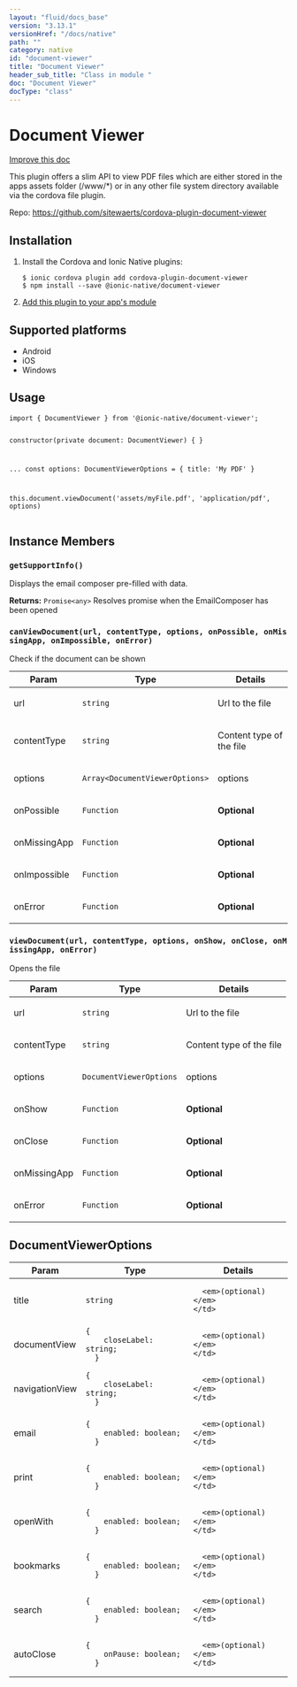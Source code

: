 ```yaml
---
layout: "fluid/docs_base"
version: "3.13.1"
versionHref: "/docs/native"
path: ""
category: native
id: "document-viewer"
title: "Document Viewer"
header_sub_title: "Class in module "
doc: "Document Viewer"
docType: "class"
---
```


<h1 class="api-title">Document Viewer</h1>

<a class="improve-v2-docs" href="http://github.com/ionic-team/ionic-native/edit/master/src/@ionic-native/plugins/document-viewer/index.ts#L29">
  Improve this doc
</a>






<p>This plugin offers a slim API to view PDF files which are either stored in the apps assets folder (/www/*) or in any other file system directory available via the cordova file plugin.</p>


<p>Repo:
  <a href="https://github.com/sitewaerts/cordova-plugin-document-viewer">
    https://github.com/sitewaerts/cordova-plugin-document-viewer
  </a>
</p>


<h2><a class="anchor" name="installation" href="#installation"></a>Installation</h2>
<ol class="installation">
  <li>Install the Cordova and Ionic Native plugins:<br>
    <pre><code class="nohighlight">$ ionic cordova plugin add cordova-plugin-document-viewer
$ npm install --save @ionic-native/document-viewer
</code></pre>
  </li>
  <li><a href="https://ionicframework.com/docs/native/#Add_Plugins_to_Your_App_Module">Add this plugin to your app's module</a></li>
</ol>



<h2><a class="anchor" name="platforms" href="#platforms"></a>Supported platforms</h2>
<ul>
  <li>Android</li><li>iOS</li><li>Windows</li>
</ul>






<h2><a class="anchor" name="usage" href="#usage"></a>Usage</h2>
<pre><code class="lang-typescript">import { DocumentViewer } from &#39;@ionic-native/document-viewer&#39;;


constructor(private document: DocumentViewer) { }

...
const options: DocumentViewerOptions = {
  title: &#39;My PDF&#39;
}

this.document.viewDocument(&#39;assets/myFile.pdf&#39;, &#39;application/pdf&#39;, options)
</code></pre>








<h2><a class="anchor" name="instance-members" href="#instance-members"></a>Instance Members</h2>
<h3><a class="anchor" name="getSupportInfo" href="#getSupportInfo"></a><code>getSupportInfo()</code></h3>


Displays the email composer pre-filled with data.



<div class="return-value" markdown="1">
  <i class="icon ion-arrow-return-left"></i>
  <b>Returns:</b> <code>Promise&lt;any&gt;</code> Resolves promise when the EmailComposer has been opened
</div><h3><a class="anchor" name="canViewDocument" href="#canViewDocument"></a><code>canViewDocument(url,&nbsp;contentType,&nbsp;options,&nbsp;onPossible,&nbsp;onMissingApp,&nbsp;onImpossible,&nbsp;onError)</code></h3>




Check if the document can be shown

<table class="table param-table" style="margin:0;">
  <thead>
  <tr>
    <th>Param</th>
    <th>Type</th>
    <th>Details</th>
  </tr>
  </thead>
  <tbody>
  <tr>
    <td>
      url</td>
    <td>
      <code>string</code>
    </td>
    <td>
      <p>Url to the file</p>
</td>
  </tr>
  
  <tr>
    <td>
      contentType</td>
    <td>
      <code>string</code>
    </td>
    <td>
      <p>Content type of the file</p>
</td>
  </tr>
  
  <tr>
    <td>
      options</td>
    <td>
      <code>Array&lt;DocumentViewerOptions&gt;</code>
    </td>
    <td>
      <p>options</p>
</td>
  </tr>
  
  <tr>
    <td>
      onPossible</td>
    <td>
      <code>Function</code>
    </td>
    <td>
      <p><strong class="tag">Optional</strong></p>
</td>
  </tr>
  
  <tr>
    <td>
      onMissingApp</td>
    <td>
      <code>Function</code>
    </td>
    <td>
      <p><strong class="tag">Optional</strong></p>
</td>
  </tr>
  
  <tr>
    <td>
      onImpossible</td>
    <td>
      <code>Function</code>
    </td>
    <td>
      <p><strong class="tag">Optional</strong></p>
</td>
  </tr>
  
  <tr>
    <td>
      onError</td>
    <td>
      <code>Function</code>
    </td>
    <td>
      <p><strong class="tag">Optional</strong></p>
</td>
  </tr>
  </tbody>
</table>

<h3><a class="anchor" name="viewDocument" href="#viewDocument"></a><code>viewDocument(url,&nbsp;contentType,&nbsp;options,&nbsp;onShow,&nbsp;onClose,&nbsp;onMissingApp,&nbsp;onError)</code></h3>




Opens the file

<table class="table param-table" style="margin:0;">
  <thead>
  <tr>
    <th>Param</th>
    <th>Type</th>
    <th>Details</th>
  </tr>
  </thead>
  <tbody>
  <tr>
    <td>
      url</td>
    <td>
      <code>string</code>
    </td>
    <td>
      <p>Url to the file</p>
</td>
  </tr>
  
  <tr>
    <td>
      contentType</td>
    <td>
      <code>string</code>
    </td>
    <td>
      <p>Content type of the file</p>
</td>
  </tr>
  
  <tr>
    <td>
      options</td>
    <td>
      <code>DocumentViewerOptions</code>
    </td>
    <td>
      <p>options</p>
</td>
  </tr>
  
  <tr>
    <td>
      onShow</td>
    <td>
      <code>Function</code>
    </td>
    <td>
      <p><strong class="tag">Optional</strong></p>
</td>
  </tr>
  
  <tr>
    <td>
      onClose</td>
    <td>
      <code>Function</code>
    </td>
    <td>
      <p><strong class="tag">Optional</strong></p>
</td>
  </tr>
  
  <tr>
    <td>
      onMissingApp</td>
    <td>
      <code>Function</code>
    </td>
    <td>
      <p><strong class="tag">Optional</strong></p>
</td>
  </tr>
  
  <tr>
    <td>
      onError</td>
    <td>
      <code>Function</code>
    </td>
    <td>
      <p><strong class="tag">Optional</strong></p>
</td>
  </tr>
  </tbody>
</table>







<h2><a class="anchor" name="DocumentViewerOptions" href="#DocumentViewerOptions"></a>DocumentViewerOptions</h2>

<table class="table param-table" style="margin:0;">
  <thead>
  <tr>
    <th>Param</th>
    <th>Type</th>
    <th>Details</th>
  </tr>
  </thead>
  <tbody>
  
  <tr>
    <td>
      title
    </td>
    <td>
      <code>string</code>
    </td>
    <td>
      
      <em>(optional)</em>
    </td>
  </tr>
  
  <tr>
    <td>
      documentView
    </td>
    <td>
      <code>{
    closeLabel: string;
  }</code>
    </td>
    <td>
      
      <em>(optional)</em>
    </td>
  </tr>
  
  <tr>
    <td>
      navigationView
    </td>
    <td>
      <code>{
    closeLabel: string;
  }</code>
    </td>
    <td>
      
      <em>(optional)</em>
    </td>
  </tr>
  
  <tr>
    <td>
      email
    </td>
    <td>
      <code>{
    enabled: boolean;
  }</code>
    </td>
    <td>
      
      <em>(optional)</em>
    </td>
  </tr>
  
  <tr>
    <td>
      print
    </td>
    <td>
      <code>{
    enabled: boolean;
  }</code>
    </td>
    <td>
      
      <em>(optional)</em>
    </td>
  </tr>
  
  <tr>
    <td>
      openWith
    </td>
    <td>
      <code>{
    enabled: boolean;
  }</code>
    </td>
    <td>
      
      <em>(optional)</em>
    </td>
  </tr>
  
  <tr>
    <td>
      bookmarks
    </td>
    <td>
      <code>{
    enabled: boolean;
  }</code>
    </td>
    <td>
      
      <em>(optional)</em>
    </td>
  </tr>
  
  <tr>
    <td>
      search
    </td>
    <td>
      <code>{
    enabled: boolean;
  }</code>
    </td>
    <td>
      
      <em>(optional)</em>
    </td>
  </tr>
  
  <tr>
    <td>
      autoClose
    </td>
    <td>
      <code>{
    onPause: boolean;
  }</code>
    </td>
    <td>
      
      <em>(optional)</em>
    </td>
  </tr>
  
  </tbody>
</table>





